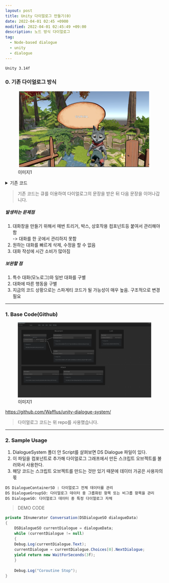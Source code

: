 ```yaml
---
layout: post
title: Unity 다이얼로그 만들기(0)
date: 2022-04-01 02:45 +0900
modified: 2022-04-01 02:45:49 +09:00
description: 노드 방식 다이얼로그
tag:
  - Node-based dialogue
  - unity
  - dialogue
---
```

```
Unity 3.14f
```

### 0. 기존 다이얼로그 방식

<figure>
<img src="/assets/img/NodeBaseDialogue/0/0.png" alt="0">
<figcaption>이미지1</figcaption>
</figure>

<details>
<summary>기존 코드</summary>
{% gist d8a355230d7a0a1699680ded7e629abf %}
</details>

>기존 코드는 큐를 이용하여 다이얼로그의 문장을 받은 뒤 다음 문장을 이어나갑니다.

##### 발생하는 문제점
1. 대화창을 만들기 위해서 매번 트리거, 박스, 상호작용 컴포넌트등 붙여서 관리해야함  
-> 대화를 한 곳에서 관리하지 못함
2. 원하는 대화를 빠르게 삭제, 수정을 할 수 없음
3. 대화 작성에 시간 소비가 많아짐

##### 보완할 점
1. 특수 대화(모노로그)와 일반 대화를 구별
2. 대화에 따른 행동을 구별
3. 지금의 코드 상황으로는 스파게티 코드가 될 가능성이 매우 높음. 구조적으로 변경 필요

***

### 1. Base Code(Github)
<figure>
<img src="/assets/img/NodeBaseDialogue/1/0.png" alt="1">
<figcaption>이미지1</figcaption>
</figure>

<https://github.com/Wafflus/unity-dialogue-system/>

> 다이얼로그 코드는 위 repo를 사용했습니다.

***

### 2. Sample Usage

1. DialogueSystem 폴더 안 Script를 살펴보면 DS Dialogue 파일이 있다.
2. 이 파일을 컴포넌트로 추가해 다이얼로그 그래프에서 만든 스크립트 오브젝트를 불러와서 사용한다.
3. 해당 코드는 스크립트 오브젝트를 만드는 것만 있기 때문에 데이터 가공은 사용자의 몫

```
DS DialogueContainerSO : 다이얼로그 전체 데이터를 관리
DS DialogueGroupSO: 다이얼로그 데이터 중 그룹화된 항목 또는 비그룹 항목을 관리
DS DialogueSO: 다이얼로그 데이터 중 특정 다이얼로그 자체
```

> DEMO CODE
```C#
private IEnumerator Conversation(DSDialogueSO dialogueData)
{
	DSDialogueSO currentDialogue = dialogueData;
	while (currentDialogue != null)
	{
    Debug.Log(currentDialogue.Text);
    currentDialogue = currentDialogue.Choices[0].NextDialogue;
    yield return new WaitForSeconds(3f);
	}

	Debug.Log("Coroutine Stop");
}
```